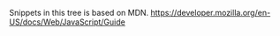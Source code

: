 Snippets in this tree is based on MDN.
https://developer.mozilla.org/en-US/docs/Web/JavaScript/Guide
